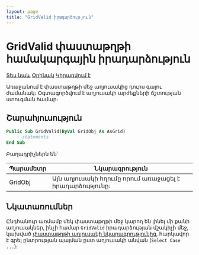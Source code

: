 ```yaml
---
layout: page
title: "GridValid իրադարձություն"
---
```


# GridValid փաստաթղթի համակարգային իրադարձություն

[Տես նաև](../scriptstproced.md) [Օրինակ](../Examples/E_GridValid.md) [Կիրառվում է](../Defs/doc.md)

Առաջանում է փաստաթղթի մեջ աղյուսակից դուրս գալու ժամանակ։ 
Օգտագործվում է աղյուսակի արժեքների ճշտության ստուգման համար։

## Շարահյուսություն

``` vb
Public Sub GridValid(ByVal GridObj As AsGrid)
    ' statements
End Sub
```

Բաղադրիչներն են՝

| Պարամետր | Նկարագրություն |
|--|--|
| GridObj | Այն աղյուսակի հղումը որում առաջացել է իրադարձությունը։ |

## Նկատառումներ

Ընդհանուր առմամբ մեկ փաստաթղթի մեջ կարող են լինել մի քանի աղյուսակներ, ինչի համար `GridValid` իրադարձության մշակիչի մեջ, կախված [փաստաթղթի աղյուսակի նկարագրությունից](../grid.md), հարկավոր է գրել ընտրության պայման ըստ աղյուսակի անվան (`Select Case ...`)։
